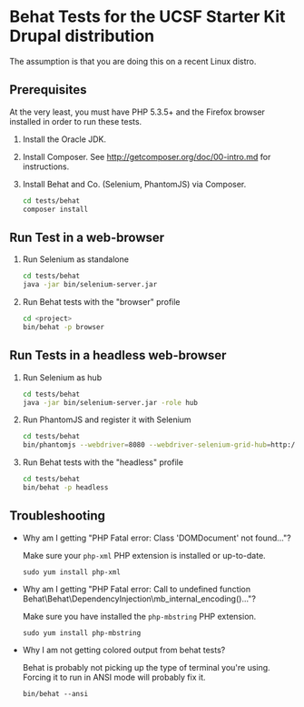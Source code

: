 # Behat Tests for the UCSF Starter Kit Drupal distribution

The assumption is that you are doing this on a recent Linux distro.

## Prerequisites

At the very least, you must have PHP 5.3.5+ and the Firefox browser installed in order to run these tests.

1. Install the Oracle JDK.

2. Install Composer. See http://getcomposer.org/doc/00-intro.md for instructions.

3. Install Behat and Co. (Selenium, PhantomJS) via Composer.

    ```bash
    cd tests/behat
    composer install
    ```

## Run Test in a web-browser

1. Run Selenium as standalone

    ```bash
    cd tests/behat
    java -jar bin/selenium-server.jar
    ```

2. Run Behat tests with the "browser" profile

    ```bash
    cd <project>
    bin/behat -p browser
    ```

## Run Tests in a headless web-browser

1. Run Selenium as hub

    ```bash
    cd tests/behat
    java -jar bin/selenium-server.jar -role hub
    ```

2. Run PhantomJS and register it with Selenium

    ```bash
    cd tests/behat
    bin/phantomjs --webdriver=8080 --webdriver-selenium-grid-hub=http://127.0.0.1:4444
    ```

3. Run Behat tests with the "headless" profile

    ```bash
    cd tests/behat
    bin/behat -p headless
    ```

## Troubleshooting

- Why am I getting "PHP Fatal error:  Class 'DOMDocument' not found..."?

   Make sure your `php-xml` PHP extension is installed or up-to-date.

    ```
    sudo yum install php-xml
    ```

- Why am I getting "PHP Fatal error:  Call to undefined function Behat\Behat\DependencyInjection\mb_internal_encoding()..."?

   Make sure you have installed the `php-mbstring` PHP extension.

    ```
    sudo yum install php-mbstring
    ```

- Why I am not getting colored output from behat tests?

   Behat is probably not picking up the type of terminal you're using.  Forcing it to run in ANSI mode will probably fix it.

    ```
    bin/behat --ansi
    ```
